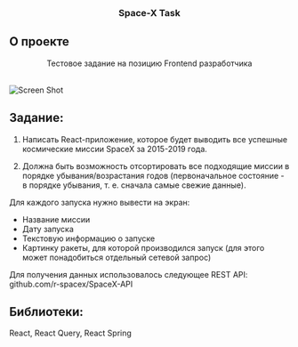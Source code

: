 <br/>
<p align="center">
  <h3 align="center">Space-X Task</h3>

## О проекте
  <p align="center">
    Тестовое задание на позицию Frontend разработчика
    <br/>
    <br/>
    <!-- <a href="https://glebkoley.github.io/pokemon-test-task/">Посмотреть демо</a> -->
  </p>
</p>

![Screen Shot](https://iili.io/J9u90I2.png)

## Задание:

1. Написать React-приложение, которое будет выводить все успешные космические миссии SpaceX за 2015-2019 года.

2. Должна быть возможность отсортировать все подходящие миссии в порядке убывания/возрастания годов (первоначальное состояние - в порядке убывания, т. е. сначала самые свежие данные).

Для каждого запуска нужно вывести на экран:

-  Название миссии
-  Дату запуска
-  Текстовую информацию о запуске
-  Картинку ракеты, для которой производился запуск (для этого может понадобиться отдельный сетевой запрос)

Для получения данных использовалось следующее REST API: github.com/r-spacex/SpaceX-API

## Библиотеки:

React, React Query, React Spring
